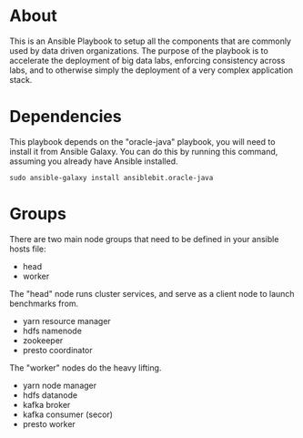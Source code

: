 # About

This is an Ansible Playbook to setup all the components that are commonly used
by data driven organizations. The purpose of the playbook is to accelerate the
deployment of big data labs, enforcing consistency across labs, and to
otherwise simply the deployment of a very complex application stack.

# Dependencies

This playbook depends on the "oracle-java" playbook, you will need to install
it from Ansible Galaxy. You can do this by running this command, assuming you
already have Ansible installed.

```sudo ansible-galaxy install ansiblebit.oracle-java```

# Groups

There are two main node groups that need to be defined in your ansible hosts
file:

* head
* worker

The "head" node runs cluster services, and serve as a client node to launch
benchmarks from.

* yarn resource manager
* hdfs namenode
* zookeeper
* presto coordinator

The "worker" nodes do the heavy lifting.

* yarn node manager
* hdfs datanode
* kafka broker
* kafka consumer (secor)
* presto worker
